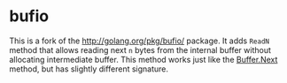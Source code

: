 bufio
=====

This is a fork of the http://golang.org/pkg/bufio/ package. It adds `ReadN` method that allows reading next `n` bytes from the internal buffer without allocating intermediate buffer. This method works just like the [Buffer.Next](http://golang.org/pkg/bytes/#Buffer.Next) method, but has slightly different signature.
